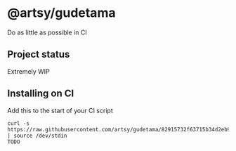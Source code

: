 # @artsy/gudetama

Do as little as possible in CI

## Project status

Extremely WIP

## Installing on CI

Add this to the start of your CI script

<!-- the_installation_command_is_on_the_next_line -->
    curl -s https://raw.githubusercontent.com/artsy/gudetama/82915732f63715b34d2eb99650918e9f84f336e4/install.sh | source /dev/stdin
    TODO
